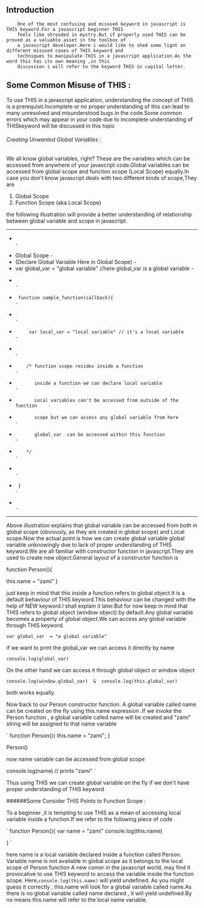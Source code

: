 Introduction
------------

        One of the most confusing and misused keyword in javascript is THIS keyword.For a javascript beginner THIS 
		feels like shrouded in mystry.But if properly used THIS can be proved as a valuable asset in the toolbox of 
		a javascript developer.Here i would like to shed some lignt on different misused cases of THIS keyword and 
		techniques to manipulate THIS in a javascript application.As the word this has its own meaning ,in this
		discussion i will refer to the keyword THIS in capital letter.

Some Common Misuse of THIS :
----------------------------

To use THIS in a javascript application, understanding the concept of THIS is a prerequisit.Incomplete or no 
proper understanding of this can lead to many unresolved and misunderstood bugs in the code.Some common errors 
which may appear in your code due to incomplete understanding of THISkeyword will be discussed in this topic

###### Creating Unwanted Global Variables :

We all know global variables, right? These are the variables which can be accessed from anywhere of your javascript
code.Global variables can be accessed from global scope and function scope (Local Scope) equally.In case you don't 
know javascript deals with two different kinds of scope,They are

1. Global Scope
2. Function Scope (aka Local Scope)

the following illustration will provide a better understanding of relationship between global variable and  scope in 
javascript.

--------------------------------------------------------------------------------
-                                                                              -
-   Global Scope                                                               -
-   (Declare Global Variable Here in Global Scope)                             - 
-   var global_var = "global variable" //here global_var is a global variable  -
-                                                                              -
-      function sample_function(callback){                                     -
-                                                                              -
-          var local_var = "local variable" // it's a local variable           -
-                                                                              -
-         /* function scope resides inside a function                          -
-            inside a function we can declare local variable                   - 
-            Local variables can't be accessed from outside of the function    -
-            scope but we can access any global variable from here             -
-            global_var  can be accessed within this function                  -
-         */                                                                   -
-                                                                              -
-      }                                                                       -
-                                                                              -
--------------------------------------------------------------------------------

Above illustration explains that global variable can be accessed from both in global scope (obviously, as they are 
created in global scope) and Local scope.Now the actual point is how we can create global variable global variable 
unknowingly due to lack of proper understanding of THIS keyword.We are all familiar with constructor function in 
javascript.They are used to create new object.General layout of  a constructor function is 

function Person(){

   this.name = "zami"
}

just keep in mind that this inside a function refers to global object.It is a default behaviour of THIS keyword.This 
behaviour can be changed with the help of NEW keyword.I shall explain it later.But for now keep in mind that THIS 
refers to global object (window object) by default.Any global variable becomes a property of global object.We can 
access any global variable through THIS keyword.

` var global_var  = "a global variable" `

if we want to print the global_var we can access it directly by name 

` console.log(global_var) `

On the other hand we can access it through global object or window object

` console.log(window.global_var) 
& 
console.log(this.global_var) `

both works equally.

Now back to our Person constructor function. A global variable called name can be created on the fly using this.name 
expression .If we invoke the Person function , a global variable called name will be created and "zami" string will be
assigned to that name variable

` function Person(){
this.name = "zami";
}

Person()

now name variable can be accessed from global scope 

console.log(name) // prints "zami" `

Thus using THIS we can create global variable on the fly if we don't have proper understanding of THIS keyword

######Some Consider THIS Points to Function Scope :

To a beginner ,it is tempting to use THIS as a mean of accessing local variable inside a function.If we refer
to the following piece of code 

` function Person(){
var name = "zami"
console.log(this.name)

} `

here name is a local variable declared inside a function called Person. Variable name is not available in global scope 
as it belongs to the local scope of Person function A new comer in the javascript world, may find it provocative to 
use THIS keyword to access the variable inside the function scope. Here,` console.log(this.name) ` will yield undefined.
As you might guess it correctly , this.name will look for a global variable called name.As there is no global variable 
called name declared , it will yield undefined.By no means this.name will refer to the local name variable.
